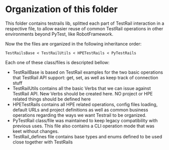 # Organization of this folder

This folder contains testrails lib, splitted each part of TestRail interaction in a respective file, to allow easier reuse of common TestRail operations in other environments beyond PyTest, like RobotFramework.

Now the the files are organized in the following inheritance order:

```
TestRailsBase < TestRailUtils < HPETestRails < PyTestRails
```

Each one of these class/files is descripted bellow:

* TestRailBase is based on TestRail examples for the two basic operations that TestRail API support: get, set, as well as keep track of connection stuff
* TestRailUtils contains all the basic Verbs that we can issue against TestRail API. New Verbs should be created here. NO project or HPE related things should be defined here
* HPETestRails contains all HPE related operations, config files loading, default URLs and project definitions as well as common business operations regarding the ways we want Testrail to be organized.
* PyTestRail class/file was maintained to keep legacy compatibility with previous uses. This file also contains a CLI operation mode that was keet without changes.
* TestRail_defines file contains base types and enums defined to be used close together with TestRails